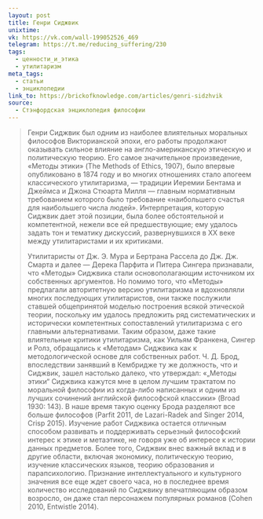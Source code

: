 ```yaml
---
layout: post
title: Генри Сиджвик
unixtime: 
vk: https://vk.com/wall-199052526_469
telegram: https://t.me/reducing_suffering/230
tags:
  - ценности_и_этика
  - утилитаризм
meta_tags:
  - статьи
  - энциклопедии
link_to: https://brickofknowledge.com/articles/genri-sidzhvik
source:
  - Стэнфордская энциклопедия философии
---
```

>Генри Сиджвик был одним из наиболее влиятельных моральных философов Викторианской эпохи, его работы продолжают оказывать сильное влияние на англо-американскую этическую и политическую теорию. Его самое значительное произведение, «Методы этики» (The Methods of Ethics, 1907), было впервые опубликовано в 1874 году и во многих отношениях стало апогеем классического утилитаризма, — традиции Иеремии Бентама и Джеймса и Джона Стюарта Милля — главным нормативным требованием которого было требование «наибольшего счастья для наибольшего числа людей». Интерпретация, которую Сиджвик дает этой позиции, была более обстоятельной и компетентной, нежели все ей предшествующие; ему удалось задать тон и тематику дискуссий, развернувшихся в XX веке между утилитаристами и их критиками.  
>
>Утилитаристы от Дж. Э. Мура и Бертрана Рассела до Дж. Дж. Смарта и далее — Дерека Парфита и Питера Сингера признавали, что «Методы» Сиджвика стали основополагающим источником их собственных аргументов. Но помимо того, что «Методы» предлагали авторитетную версию утилитаризма и вдохновляли многих последующих утилитаристов, они также послужили ставшей общепринятой моделью построения всякой этической теории, поскольку им удалось предложить ряд систематических и исторически компетентных сопоставлений утилитаризма с его главными альтернативами. Таким образом, даже такие влиятельные критики утилитаризма, как Уильям Франкена, Сингер и Ролз, обращались к «Методам» Сиджвика как к методологической основе для собственных работ. Ч. Д. Брод, впоследствии занявший в Кембридже ту же должность, что и Сиджвик, зашел настолько далеко, что утверждал: «„Методы этики“ Сиджвика кажутся мне в целом лучшим трактатом по моральной философии из когда-либо написанных и одним из лучших сочинений английской философской классики» (Broad 1930: 143). В наше время такую оценку Брода разделяют все больше философов (Parfit 2011, de Lazari-Radek and Singer 2014, Crisp 2015). Изучение работ Сиджвика остается отличным способом развивать и поддерживать серьезный философский интерес к этике и метаэтике, не говоря уже об интересе к истории данных предметов. Более того, Сиджвик внес важный вклад и в другие области, включая экономику, политическую теорию, изучение классических языков, теорию образования и парапсихологию. Признание интеллектуального и культурного значения все еще ждет своего часа, но в последнее время количество исследований по Сиджвику впечатляющим образом возросло, он даже стал персонажем популярных романов (Cohen 2010, Entwistle 2014).  
